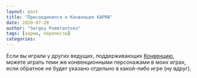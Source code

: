 ```yaml
---
layout: post
title: "Присоединился к Конвенция КАРМА"
date: 2020-07-28
author: "Sergey Pomerantsev"
tags: [карма, перепосты]
categories:
---
```


Если вы играли у других ведущих, поддерживающих [Конвенцию](https://eastern-lands.blogspot.com/2020/07/KARMA.html), можете играть теми же конвенционными персонажами в моих играх, если обратное не будет указано отдельно в какой-либо игре (ну вдруг).
